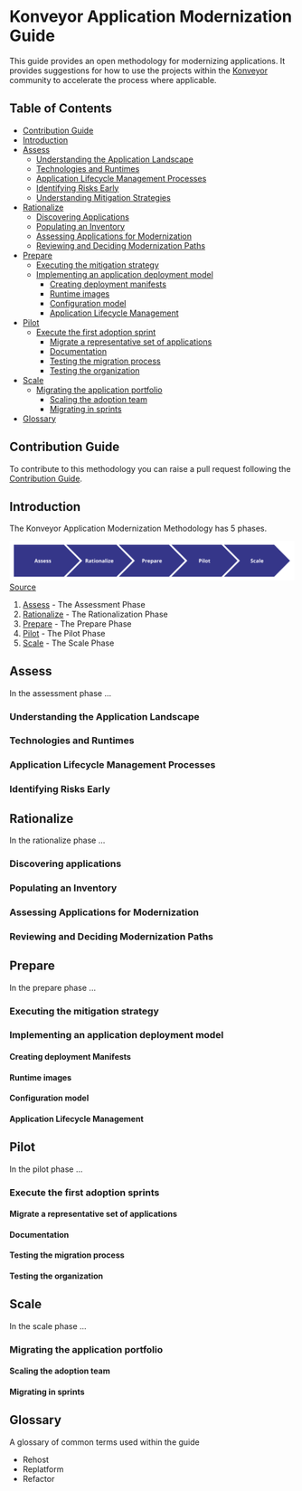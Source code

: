 # Konveyor Application Modernization Guide

This guide provides an open methodology for modernizing applications. It provides suggestions for how to use the projects within the [Konveyor](www.konveyor.io) community to accelerate the process where applicable.

## Table of Contents
 * [Contribution Guide](#contribution-guide)
 * [Introduction](#introduction)
 * [Assess](#assess)
   * [Understanding the Application Landscape](#understanding-the-application-landscape)
   * [Technologies and Runtimes](#technologies-and-runtimes)
   * [Application Lifecycle Management Processes](#application-lifecycle-management)
   * [Identifying Risks Early](#identifying-risks-early)
   * [Understanding Mitigation Strategies](#understanding-mitigation-strategies)
 * [Rationalize](#rationalize)
   * [Discovering Applications](#discovering-applications)
   * [Populating an Inventory](#populating-an-inventory)
   * [Assessing Applications for Modernization](#assessing-applications-for-modernization)
   * [Reviewing and Deciding Modernization Paths](#reviewing-and-deciding-modernization-paths)
 * [Prepare](#prepare)
    * [Executing the mitigation strategy](#executing-the-mitigation-strategy)
    * [Implementing an application deployment model](#implementing-an-application-deployment-model)
      * [Creating deployment manifests](#creating-deployment-manifests)
      * [Runtime images](#runtime-images)
      * [Configuration model](#configuration-model)
      * [Application Lifecycle Management](#application-lifecycle-management)
 * [Pilot](#pilot)
    * [Execute the first adoption sprint](#execute-the-first-adoption-sprint)
      * [Migrate a representative set of applications](#migrate-a-representative-set-of-applications)
      * [Documentation](#documentation)
      * [Testing the migration process](#testing-the-migration-process)
      * [Testing the organization](#testing-the-organization)
 * [Scale](#scale)
    * [Migrating the application portfolio](#migrating-the-application-portfolio)
      * [Scaling the adoption team](#scaling-the-adoption-team)
      * [Migrating in sprints](#migrating-in-sprints)
 * [Glossary](#glossary)

## Contribution Guide

To contribute to this methodology you can raise a pull request following the [Contribution Guide](/CONTRIBUTING.md).

## Introduction

The Konveyor Application Modernization Methodology has 5 phases.

![Process](/images/overview.png)
[Source](https://docs.google.com/drawings/d/1zHTILKacmiP6fHKyqQPHLVsDyHnyiB7sMGQ4clsKzks/edit)

1. [Assess](#assess) - The Assessment Phase
2. [Rationalize](#rationalize) - The Rationalization Phase
3. [Prepare](#prepare) - The Prepare Phase
4. [Pilot](#pilot) - The Pilot Phase
5. [Scale](#scale) - The Scale Phase

## Assess

In the assessment phase ...

### Understanding the Application Landscape

### Technologies and Runtimes

### Application Lifecycle Management Processes

### Identifying Risks Early

## Rationalize

In the rationalize phase ...

### Discovering applications

### Populating an Inventory

### Assessing Applications for Modernization

### Reviewing and Deciding Modernization Paths

## Prepare

In the prepare phase ...

### Executing the mitigation strategy

### Implementing an application deployment model

#### Creating deployment Manifests

#### Runtime images

#### Configuration model

#### Application Lifecycle Management

## Pilot

In the pilot phase ...

### Execute the first adoption sprints

#### Migrate a representative set of applications

#### Documentation

#### Testing the migration process

#### Testing the organization

## Scale

In the scale phase ...

### Migrating the application portfolio

#### Scaling the adoption team

#### Migrating in sprints

## Glossary

A glossary of common terms used within the guide

 - Rehost
 - Replatform
 - Refactor
